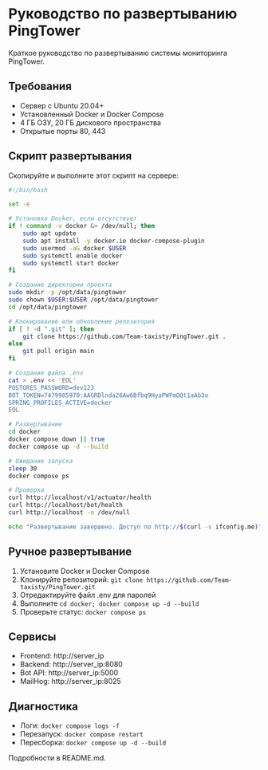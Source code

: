# Руководство по развертыванию PingTower

Краткое руководство по развертыванию системы мониторинга PingTower.

## Требования

- Сервер с Ubuntu 20.04+
- Установленный Docker и Docker Compose
- 4 ГБ ОЗУ, 20 ГБ дискового пространства
- Открытые порты 80, 443

## Скрипт развертывания

Скопируйте и выполните этот скрипт на сервере:

```bash
#!/bin/bash

set -e

# Установка Docker, если отсутствует
if ! command -v docker &> /dev/null; then
    sudo apt update
    sudo apt install -y docker.io docker-compose-plugin
    sudo usermod -aG docker $USER
    sudo systemctl enable docker
    sudo systemctl start docker
fi

# Создание директории проекта
sudo mkdir -p /opt/data/pingtower
sudo chown $USER:$USER /opt/data/pingtower
cd /opt/data/pingtower

# Клонирование или обновление репозитория
if [ ! -d ".git" ]; then
    git clone https://github.com/Team-taxisty/PingTower.git .
else
    git pull origin main
fi

# Создание файла .env
cat > .env << 'EOL'
POSTGRES_PASSWORD=dev123
BOT_TOKEN=7479905970:AAGRDlnda26Aw6Bfbq9HyaPWFmOQt1aAb3o
SPRING_PROFILES_ACTIVE=docker
EOL

# Развертывание
cd docker
docker compose down || true
docker compose up -d --build

# Ожидание запуска
sleep 30
docker compose ps

# Проверка
curl http://localhost/v1/actuator/health
curl http://localhost/bot/health
curl http://localhost -o /dev/null

echo "Развертывание завершено. Доступ по http://$(curl -s ifconfig.me)"
```

## Ручное развертывание

1. Установите Docker и Docker Compose
2. Клонируйте репозиторий: `git clone https://github.com/Team-taxisty/PingTower.git`
3. Отредактируйте файл .env для паролей
4. Выполните `cd docker; docker compose up -d --build`
5. Проверьте статус: `docker compose ps`

## Сервисы

- Frontend: http://server_ip
- Backend: http://server_ip:8080
- Bot API: http://server_ip:5000
- MailHog: http://server_ip:8025

## Диагностика

- Логи: `docker compose logs -f`
- Перезапуск: `docker compose restart`
- Пересборка: `docker compose up -d --build`

Подробности в README.md.
